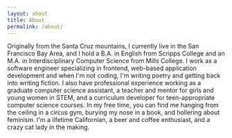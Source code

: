 ```yaml
---
layout: about
title: About
permalink: /about/
---
```


Originally from the Santa Cruz mountains, I currently live in the San Francisco Bay Area, and I hold a B.A. in English from Scripps College and an M.A. in Interdisciplinary Computer Science from Mills College. I work as a software engineer specializing in frontend, web-based application development and when I'm not coding, I'm writing poetry and getting back into writing fiction. I also have professional experience working as a graduate computer science assistant, a teacher and mentor for girls and young women in STEM, and a curriculum developer for teen-appropriate computer science courses. In my free time, you can find me hanging from the ceiling in a circus gym, burying my nose in a book, and hollering about feminism. I'm a lifetime Californian, a beer and coffee enthusiast, and a crazy cat lady in the making.   
